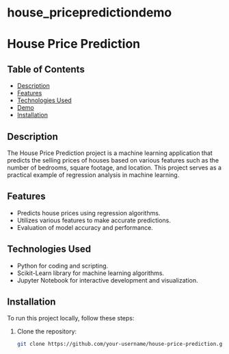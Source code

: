 # house_pricepredictiondemo
# House Price Prediction

## Table of Contents

- [Description](#description)
- [Features](#features)
- [Technologies Used](#technologies-used)
- [Demo](#demo)
- [Installation](#installation)

## Description

The House Price Prediction project is a machine learning application that predicts the selling prices of houses based on various features such as the number of bedrooms, square footage, and location. This project serves as a practical example of regression analysis in machine learning.

## Features

- Predicts house prices using regression algorithms.
- Utilizes various features to make accurate predictions.
- Evaluation of model accuracy and performance.

## Technologies Used

- Python for coding and scripting.
- Scikit-Learn library for machine learning algorithms.
- Jupyter Notebook for interactive development and visualization.


## Installation

To run this project locally, follow these steps:

1. Clone the repository:

   ```bash
   git clone https://github.com/your-username/house-price-prediction.git
